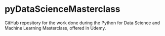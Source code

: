 # pyDataScienceMasterclass
GitHub repository for the work done during the Python for Data Science and Machine Learning Masterclass, offered in Udemy.
